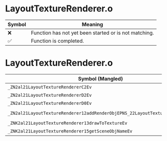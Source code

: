 # LayoutTextureRenderer.o
| Symbol | Meaning 
| ------------- | ------------- 
| :x: | Function has not yet been started or is not matching. 
| :white_check_mark: | Function is completed. 


# LayoutTextureRenderer.o
| Symbol (Mangled) | Symbol (Demangled) | Decompiled? |
| ------------- |  ------------- | ------------- |
| `_ZN2al21LayoutTextureRendererC2Ev` | `al::LayoutTextureRenderer::LayoutTextureRenderer(void)` | :white_check_mark: |
| `_ZN2al21LayoutTextureRendererD2Ev` | `al::LayoutTextureRenderer::~LayoutTextureRenderer()` | :white_check_mark: |
| `_ZN2al21LayoutTextureRendererD0Ev` | `al::LayoutTextureRenderer::~LayoutTextureRenderer()` | :white_check_mark: |
| `_ZN2al21LayoutTextureRenderer12addRenderObjEPNS_22LayoutTextureRenderObjE` | `al::LayoutTextureRenderer::addRenderObj(al::LayoutTextureRenderObj *)` | :white_check_mark: |
| `_ZNK2al21LayoutTextureRenderer13drawToTextureEv` | `al::LayoutTextureRenderer::drawToTexture(void)const` | :white_check_mark: |
| `_ZNK2al21LayoutTextureRenderer15getSceneObjNameEv` | `al::LayoutTextureRenderer::getSceneObjName(void)const` | :white_check_mark: |
